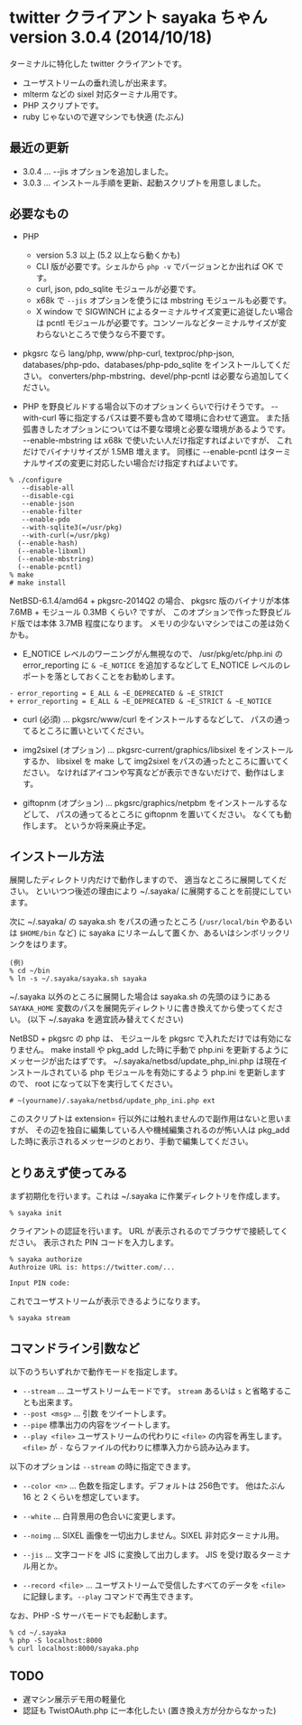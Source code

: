 twitter クライアント sayaka ちゃん version 3.0.4 (2014/10/18)
======

ターミナルに特化した twitter クライアントです。

* ユーザストリームの垂れ流しが出来ます。
* mlterm などの sixel 対応ターミナル用です。
* PHP スクリプトです。
* ruby じゃないので遅マシンでも快適 (たぶん)

最近の更新
---
* 3.0.4 … --jis オプションを追加しました。
* 3.0.3 … インストール手順を更新、起動スクリプトを用意しました。


必要なもの
---
* PHP
  - version 5.3 以上 (5.2 以上なら動くかも)
  - CLI 版が必要です。シェルから `php -v` でバージョンとか出れば OK です。
  - curl, json, pdo_sqlite モジュールが必要です。
  - x68k で `--jis` オプションを使うには mbstring モジュールも必要です。
  - X window で SIGWINCH によるターミナルサイズ変更に追従したい場合は pcntl モジュールが必要です。コンソールなどターミナルサイズが変わらないところで使うなら不要です。

* pkgsrc なら
lang/php, www/php-curl, textproc/php-json,
databases/php-pdo、databases/php-pdo_sqlite
をインストールしてください。
converters/php-mbstring、devel/php-pcntl は必要なら追加してください。

* PHP を野良ビルドする場合以下のオプションくらいで行けそうです。
--with-curl 等に指定するパスは要不要も含めて環境に合わせて適宜。
また括弧書きしたオプションについては不要な環境と必要な環境があるようです。
--enable-mbstring は x68k で使いたい人だけ指定すればよいですが、
これだけでバイナリサイズが 1.5MB 増えます。
同様に --enable-pcntl はターミナルサイズの変更に対応したい場合だけ指定すればよいです。
```
% ./configure
   --disable-all
   --disable-cgi
   --enable-json
   --enable-filter
   --enable-pdo
   --with-sqlite3(=/usr/pkg)
   --with-curl(=/usr/pkg)
  (--enable-hash)
  (--enable-libxml)
  (--enable-mbstring)
  (--enable-pcntl)
% make
# make install
```
NetBSD-6.1.4/amd64 + pkgsrc-2014Q2 の場合、
pkgsrc 版のバイナリが本体 7.6MB + モジュール 0.3MB くらい? ですが、
このオプションで作った野良ビルド版では本体 3.7MB 程度になります。
メモリの少ないマシンではこの差は効くかも。

* E_NOTICE レベルのワーニングがん無視なので、
/usr/pkg/etc/php.ini の error_reporting に
`& ~E_NOTICE` を追加するなどして
E_NOTICE レベルのレポートを落としておくことをお勧めします。
```
- error_reporting = E_ALL & ~E_DEPRECATED & ~E_STRICT
+ error_reporting = E_ALL & ~E_DEPRECATED & ~E_STRICT & ~E_NOTICE
```

* curl (必須) …
pkgsrc/www/curl をインストールするなどして、
パスの通ってるところに置いといてください。

* img2sixel (オプション) …
pkgsrc-current/graphics/libsixel をインストールするか、
libsixel を make して img2sixel をパスの通ったところに置いてください。
なければアイコンや写真などが表示できないだけで、動作はします。

* giftopnm (オプション) …
pkgsrc/graphics/netpbm をインストールするなどして、
パスの通ってるところに giftopnm を置いてください。
なくても動作します。
というか将来廃止予定。


インストール方法
---
展開したディレクトリ内だけで動作しますので、
適当なところに展開してください。
といいつつ後述の理由により ~/.sayaka/ に展開することを前提にしています。

次に ~/.sayaka/ の sayaka.sh をパスの通ったところ
(`/usr/local/bin` やあるいは `$HOME/bin` など)
に sayaka にリネームして置くか、あるいはシンボリックリンクをはります。
```
(例)
% cd ~/bin
% ln -s ~/.sayaka/sayaka.sh sayaka
```

~/.sayaka 以外のところに展開した場合は sayaka.sh の先頭のほうにある
`SAYAKA_HOME` 変数のパスを展開先ディレクトリに書き換えてから使ってください。
(以下 ~/.sayaka を適宜読み替えてください)


NetBSD + pkgsrc の php は、
モジュールを pkgsrc で入れただけでは有効になりません。
make install や pkg_add した時に手動で php.ini を更新するようにメッセージが出たはずです。
~/.sayaka/netbsd/update_php_ini.php は現在インストールされている php
モジュールを有効にするよう php.ini を更新しますので、
root になって以下を実行してください。
```
# ~(yourname)/.sayaka/netbsd/update_php_ini.php ext
```
このスクリプトは extension= 行以外には触れませんので副作用はないと思いますが、
その辺を独自に編集している人や機械編集されるのが怖い人は pkg_add した時に表示されるメッセージのとおり、手動で編集してください。


とりあえず使ってみる
---
まず初期化を行います。これは ~/.sayaka に作業ディレクトリを作成します。
```
% sayaka init
```

クライアントの認証を行います。
URL が表示されるのでブラウザで接続してください。
表示された PIN コードを入力します。
```
% sayaka authorize
Authroize URL is: https://twitter.com/...

Input PIN code:
```

これでユーザストリームが表示できるようになります。
```
% sayaka stream
```


コマンドライン引数など
---
以下のうちいずれかで動作モードを指定します。
* `--stream` … ユーザストリームモードです。
	`stream` あるいは `s` と省略することも出来ます。
* `--post <msg>` … 引数 <msg> をツイートします。
* `--pipe`
	標準出力の内容をツイートします。
* `--play <file>`
	ユーザストリームの代わりに `<file>` の内容を再生します。
	`<file>` が `-` ならファイルの代わりに標準入力から読み込みます。

以下のオプションは `--stream` の時に指定できます。
* `--color <n>` … 色数を指定します。デフォルトは 256色です。
	他はたぶん 16 と 2 くらいを想定しています。

* `--white` … 白背景用の色合いに変更します。

* `--noimg` … SIXEL 画像を一切出力しません。SIXEL 非対応ターミナル用。

* `--jis` … 文字コードを JIS に変換して出力します。
	JIS を受け取るターミナル用とか。

* `--record <file>` … ユーザストリームで受信したすべてのデータを
	`<file>` に記録します。`--play` コマンドで再生できます。

なお、PHP -S サーバモードでも起動します。
```
% cd ~/.sayaka
% php -S localhost:8000
% curl localhost:8000/sayaka.php
```


TODO
---
* 遅マシン展示デモ用の軽量化
* 認証も TwistOAuth.php に一本化したい (置き換え方が分からなかった)

